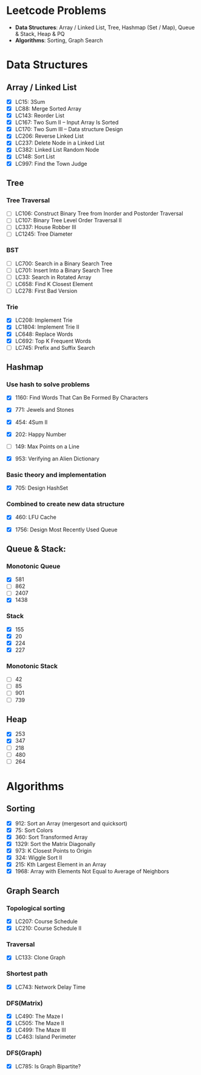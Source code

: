 # Leetcode Problems
- **Data Structures**: Array / Linked List, Tree, Hashmap (Set / Map), Queue & Stack, Heap & PQ
- **Algorithms**: Sorting, Graph Search

# Data Structures

## Array / Linked List
- [x] LC15: 3Sum
- [x] LC88: Merge Sorted Array
- [x] LC143: Reorder List
- [x] LC167: Two Sum II – Input Array Is Sorted
- [x] LC170: Two Sum III – Data structure Design
- [x] LC206: Reverse Linked List
- [x] LC237: Delete Node in a Linked List
- [x] LC382: Linked List Random Node
- [x] LC148: Sort List
- [x] LC997: Find the Town Judge

## Tree
### Tree Traversal
- [ ] LC106: Construct Binary Tree from Inorder and Postorder Traversal
- [ ] LC107: Binary Tree Level Order Traversal II
- [ ] LC337: House Robber III
- [ ] LC1245: Tree Diameter

### BST
- [ ] LC700: Search in a Binary Search Tree
- [ ] LC701: Insert Into a Binary Search Tree
- [ ] LC33: Search in Rotated Array
- [ ] LC658: Find K Closest Element
- [ ] LC278: First Bad Version

### Trie
- [x] LC208: Implement Trie
- [x] LC1804: Implement Trie II
- [x] LC648: Replace Words
- [x] LC692: Top K Frequent Words
- [ ] LC745: Prefix and Suffix Search

## Hashmap
### Use hash to solve problems
- [x] 1160: Find Words That Can Be Formed By Characters
- [x] 771: Jewels and Stones
- [x] 454: 4Sum II
- [x] 202: Happy Number
- [ ] 149: Max Points on a Line
- [x] 953: Verifying an Alien Dictionary


### Basic theory and implementation
- [x] 705: Design HashSet

### Combined to create new data structure
- [x] 460: LFU Cache
- [x] 1756: Design Most Recently Used Queue


## Queue & Stack:
### Monotonic Queue
- [x] 581
- [ ] 862
- [ ] 2407
- [x] 1438

### Stack
- [x] 155
- [x] 20
- [x] 224
- [x] 227

### Monotonic Stack
- [ ] 42
- [ ] 85
- [ ] 901
- [ ] 739

## Heap
- [x] 253
- [x] 347
- [ ] 218
- [ ] 480
- [ ] 264

# Algorithms
## Sorting
- [x] 912: Sort an Array (mergesort and quicksort)
- [x] 75: Sort Colors
- [x] 360: Sort Transformed Array
- [x] 1329: Sort the Matrix Diagonally
- [x] 973: K Closest Points to Origin
- [x] 324: Wiggle Sort II
- [x] 215: Kth Largest Element in an Array
- [x] 1968: Array with Elements Not Equal to Average of Neighbors

## Graph Search

### Topological sorting
- [x] LC207: Course Schedule
- [x] LC210: Course Schedule II

### Traversal
- [x] LC133: Clone Graph

### Shortest path
- [x] LC743: Network Delay Time

### DFS(Matrix)
- [x] LC490: The Maze I
- [x] LC505: The Maze II
- [x] LC499: The Maze III
- [x] LC463: Island Perimeter

### DFS(Graph)
- [x] LC785: Is Graph Bipartite?



